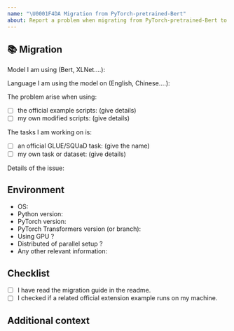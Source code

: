 ```yaml
---
name: "\U0001F4DA Migration from PyTorch-pretrained-Bert"
about: Report a problem when migrating from PyTorch-pretrained-Bert to Transformers
---
```


## 📚 Migration

<!-- Important information -->

Model I am using (Bert, XLNet....):

Language I am using the model on (English, Chinese....):

The problem arise when using:
* [ ] the official example scripts: (give details)
* [ ] my own modified scripts: (give details)

The tasks I am working on is:
* [ ] an official GLUE/SQUaD task: (give the name)
* [ ] my own task or dataset: (give details)

Details of the issue:

<!-- A clear and concise description of the migration issue. If you have code snippets, please provide it here as well. -->

## Environment

* OS:
* Python version:
* PyTorch version:
* PyTorch Transformers version (or branch):
* Using GPU ?
* Distributed of parallel setup ?
* Any other relevant information:

## Checklist

- [ ] I have read the migration guide in the readme.
- [ ] I checked if a related official extension example runs on my machine.

## Additional context

<!-- Add any other context about the problem here. -->